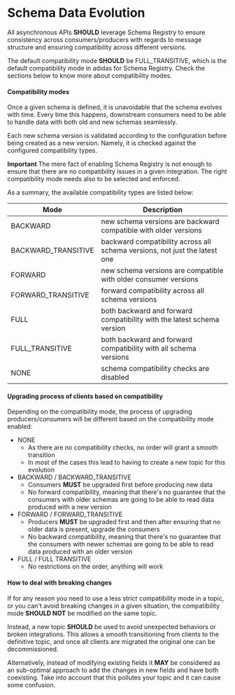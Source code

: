 # Schema Data Evolution

All asynchronous APIs **SHOULD** leverage Schema Registry to ensure consistency across consumers/producers with regards to message structure and ensuring compatibility across different versions.

The default compatibility mode **SHOULD** be FULL\_TRANSITIVE, which is the default compatibility mode in adidas for Schema Registry. Check the sections below to know more about compatibility modes.

#### Compatibility modes

Once a given schema is defined, it is unavoidable that the schema evolves with time. Every time this happens, downstream consumers need to be able to handle data with both old and new schemas seamlessly.

Each new schema version is validated according to the configuration before being created as a new version. Namely, it is checked against the configured compatibility types.

**Important** The mere fact of enabling Schema Registry is not enough to ensure that there are no compatibility issues in a given integration. The right compatibility mode needs also to be selected and enforced.

As a summary, the available compatibility types are listed below:

| Mode                 | Description                                                                 |
| -------------------- | --------------------------------------------------------------------------- |
| BACKWARD             | new schema versions are backward compatible with older versions             |
| BACKWARD\_TRANSITIVE | backward compatibility across all schema versions, not just the latest one  |
| FORWARD              | new schema versions are compatible with older consumer versions             |
| FORWARD\_TRANSITIVE  | forward compatibility across all schema versions                            |
| FULL                 | both backward and forward compatibility with the latest schema version      |
| FULL\_TRANSITIVE     | both backward and forward compatibility with all schema versions            |
| NONE                 | schema compatibility checks are disabled                                    |



#### Upgrading process of clients based on compatibility

Depending on the compatibility mode, the process of upgrading producers/consumers will be different based on the compatibility mode enabled:

* NONE
  * As there are no compatibility checks, no order will grant a smooth transition
  * In most of the cases this lead to having to create a new topic for this evolution
* BACKWARD / BACKWARD\_TRANSITIVE
  * Consumers **MUST** be upgraded first before producing new data
  * No forward compatibility, meaning that there's no guarantee that the consumers with older schemas are going to be able to read data produced with a new version
* FORWARD / FORWARD\_TRANSITIVE
  * Producers **MUST** be upgraded first and then after ensuring that no older data is present, upgrade the consumers
  * No backward compatibility, meaning that there's no guarantee that the consumers with newer schemas are going to be able to read data produced with an older version
* FULL / FULL TRANSITIVE
  * No restrictions on the order, anything will work

#### How to deal with breaking changes

If for any reason you need to use a less strict compatibility mode in a topic, or you can't avoid breaking changes in a given situation, the compatibility mode **SHOULD NOT** be modified on the same topic.

Instead, a new topic **SHOULD** be used to avoid unexpected behaviors or broken integrations. This allows a smooth transitioning from clients to the definitive topic, and once all clients are migrated the original one can be decommissioned.

Alternatively, instead of modifying existing fields it **MAY** be considered as an sub-optimal approach to add the changes in new fields and have both coexisting. Take into account that this pollutes your topic and it can cause some confusion.
